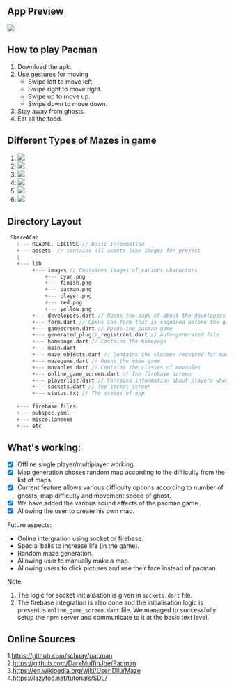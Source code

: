 ## App Preview 
![](lib/game_promo.gif)


## How to play Pacman
1. Download the apk.
2. Use gestures for moving
    - Swipe left to move left.
    - Swipe right to move right.
    - Swipe up to move up.
    - Swipe down to move down.
3. Stay away from ghosts.
4. Eat all the food.


## Different Types of Mazes in game
1. ![](img_gif/Maze_1.jpg)
2. ![](img_gif/Maze_2.jpg)
3. ![](img_gif/Maze_3.jpg)
4. ![](img_gif/img1.jpg)
5. ![](img_gif/img2.jpg)
6. ![](img_gif/img3.jpg)

## Directory Layout

```go
 ShareACab
   +--- README, LICENSE // basic information
   +--- assets  // contains all assets like images for project
   |
   +--- lib
        +--- images // Containes images of various characters
            +--- cyan.png
            +--- finish.png
            +--- pacman.png
            +--- player.png
            +--- red.png
            +--- yellow.png
        +--- developers.dart // Opens the pags of about the developers
        +--- form.dart // Opens the form that is required before the game
        +--- gamescreen.dart // Opens the pacman game
        +--- generated_plugin_registrant.dart // Auto-generated file
        +--- homepage.dart // Contains the homepage
        +--- main.dart 
        +--- maze_objects.dart // Contains the classes required for maze
        +--- mazegame.dart // Opens the maze game
        +--- movables.dart // Contains the classes of movables
        +--- online_game_screen.dart // The firebase screen
        +--- playerlist.dart // Contains information about players when playing multiplayer game
        +--- sockets.dart // The socket screen
        +--- status.txt // The status of app
        
   +--- firebase files 
   +--- pubspec.yaml
   +--- miscellaneous
   +--- etc
```

## What's working:


- [x] Offline single player/multiplayer working.
- [x] Map generation choses random map according to the difficulty from the list of maps.
- [x] Current feature allows various difficulty options according to number of ghosts, map difficulty and movement speed of ghost.
- [x] We have added the various sound effects of the pacman game.
- [x] Allowing the user to create his own map.

Future aspects:
 - Online intergration using socket or firebase.
 - Special balls to increase life (in the game).
 - Random maze generation.
 - Allowing user to manually make a map.
 -  Allowing users to click pictures and use their face instead of pacman.

Note:
1. The logic for socket initialisation is given in `sockets.dart` file.
2. The firebase integration is also done and the initialisation logic is present is `online_game_screen.dart` file.
    We managed to successfully setup the npm server and communicate to it at the basic text level.

## Online Sources 
1.https://github.com/schuay/pacman
2.https://github.com/DarkMuffinJoe/Pacman
3.https://en.wikipedia.org/wiki/User:Dllu/Maze
4.https://lazyfoo.net/tutorials/SDL/
